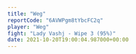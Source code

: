 ```yaml
---
title: "Weg"
reportCode: "6AVWPgm8tYbcFC2q"
player: "Weg"
fight: "Lady Vashj - Wipe 3 (95%)"
date: 2021-10-20T19:00:04.987000+00:00
---
```

